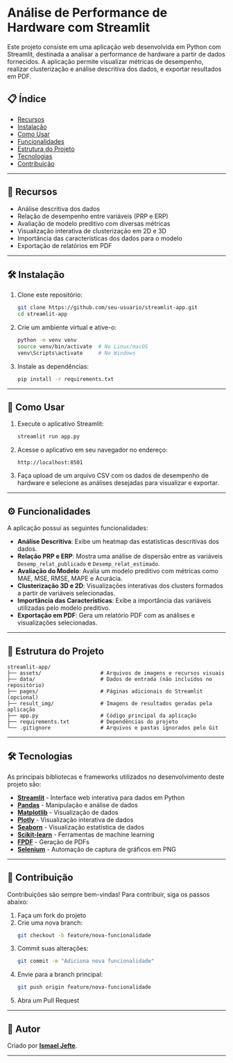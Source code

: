 ﻿# Análise de Performance de Hardware com Streamlit

Este projeto consiste em uma aplicação web desenvolvida em Python com Streamlit, destinada a analisar a performance de hardware a partir de dados fornecidos. A aplicação permite visualizar métricas de desempenho, realizar clusterização e análise descritiva dos dados, e exportar resultados em PDF.

## 📋 Índice

- [Recursos](#recursos)
- [Instalação](#instalação)
- [Como Usar](#como-usar)
- [Funcionalidades](#funcionalidades)
- [Estrutura do Projeto](#estrutura-do-projeto)
- [Tecnologias](#tecnologias)
- [Contribuição](#contribuição)

---

## 🌟 Recursos

- Análise descritiva dos dados
- Relação de desempenho entre variáveis (PRP e ERP)
- Avaliação de modelo preditivo com diversas métricas
- Visualização interativa de clusterização em 2D e 3D
- Importância das características dos dados para o modelo
- Exportação de relatórios em PDF

---

## 🛠️ Instalação

1. Clone este repositório:
   ```bash
   git clone https://github.com/seu-usuario/streamlit-app.git
   cd streamlit-app
   ```

2. Crie um ambiente virtual e ative-o:
   ```bash
   python -m venv venv
   source venv/bin/activate  # No Linux/macOS
   venv\Scripts\activate     # No Windows
   ```

3. Instale as dependências:
   ```bash
   pip install -r requirements.txt
   ```

---

## 🚀 Como Usar

1. Execute o aplicativo Streamlit:
   ```bash
   streamlit run app.py
   ```

2. Acesse o aplicativo em seu navegador no endereço:
   ```
   http://localhost:8501
   ```

3. Faça upload de um arquivo CSV com os dados de desempenho de hardware e selecione as análises desejadas para visualizar e exportar.

---

## ⚙️ Funcionalidades

A aplicação possui as seguintes funcionalidades:

- **Análise Descritiva**: Exibe um heatmap das estatísticas descritivas dos dados.
- **Relação PRP e ERP**: Mostra uma análise de dispersão entre as variáveis `Desemp_relat_publicado` e `Desemp_relat_estimado`.
- **Avaliação do Modelo**: Avalia um modelo preditivo com métricas como MAE, MSE, RMSE, MAPE e Acurácia.
- **Clusterização 3D e 2D**: Visualizações interativas dos clusters formados a partir de variáveis selecionadas.
- **Importância das Características**: Exibe a importância das variáveis utilizadas pelo modelo preditivo.
- **Exportação em PDF**: Gera um relatório PDF com as análises e visualizações selecionadas.

---

## 📂 Estrutura do Projeto

```plaintext
streamlit-app/
├── assets/                   # Arquivos de imagens e recursos visuais
├── data/                     # Dados de entrada (não incluídos no repositório)
├── pages/                    # Páginas adicionais do Streamlit (opcional)
├── result_img/               # Imagens de resultados geradas pela aplicação
├── app.py                    # Código principal da aplicação
├── requirements.txt          # Dependências do projeto
└── .gitignore                # Arquivos e pastas ignorados pelo Git
```

---

## 🛠️ Tecnologias

As principais bibliotecas e frameworks utilizados no desenvolvimento deste projeto são:

- **[Streamlit](https://streamlit.io/)** - Interface web interativa para dados em Python
- **[Pandas](https://pandas.pydata.org/)** - Manipulação e análise de dados
- **[Matplotlib](https://matplotlib.org/)** - Visualização de dados
- **[Plotly](https://plotly.com/python/)** - Visualização interativa de dados
- **[Seaborn](https://seaborn.pydata.org/)** - Visualização estatística de dados
- **[Scikit-learn](https://scikit-learn.org/stable/)** - Ferramentas de machine learning
- **[FPDF](http://www.fpdf.org/)** - Geração de PDFs
- **[Selenium](https://www.selenium.dev/)** - Automação de captura de gráficos em PNG

---

## 🤝 Contribuição

Contribuições são sempre bem-vindas! Para contribuir, siga os passos abaixo:

1. Faça um fork do projeto
2. Crie uma nova branch:
   ```bash
   git checkout -b feature/nova-funcionalidade
   ```
3. Commit suas alterações:
   ```bash
   git commit -m "Adiciona nova funcionalidade"
   ```
4. Envie para a branch principal:
   ```bash
   git push origin feature/nova-funcionalidade
   ```
5. Abra um Pull Request

---

## 👤 Autor

Criado por **[Ismael Jefte](https://github.com/ijbs-dev)**. 

---

